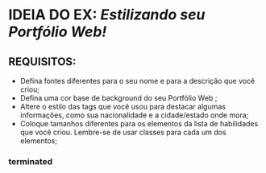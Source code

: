 # IDEIA DO EX: *Estilizando seu Portfólio Web!*
## REQUISITOS:

- Defina fontes diferentes para o seu nome e para a descrição que você criou; 
- Defina uma cor base de background do seu Portfólio Web ;
- Altere o estilo das tags que você usou para destacar algumas informações, como sua nacionalidade e a cidade/estado onde mora;
- Coloque tamanhos diferentes para os elementos da lista de habilidades que você criou. Lembre-se de usar classes para cada um dos elementos;

### terminated